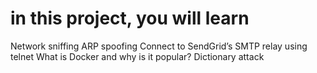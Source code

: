 # in this project, you will learn

Network sniffing
ARP spoofing
Connect to SendGrid’s SMTP relay using telnet
What is Docker and why is it popular?
Dictionary attack
